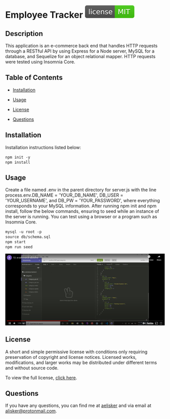 # Employee Tracker ![MIT-license](./src/license/license-MIT-brightgreen.svg)

## Description
This application is an e-commerce back end that handles HTTP requests through a RESTful API by using Express for a Node server, MySQL for a database, and Sequelize for an object relational mapper. HTTP requests were tested using Insomnia Core.

## Table of Contents
* [Installation](#Installation)
  
* [Usage](#Usage)

* [License](#License)

* [Questions](#Questions)

## Installation
Installation instructions listed below:
```
npm init -y
npm install
```
  
## Usage
Create a file named .env in the parent directory for server.js with the line process.env.DB_NAME = 'YOUR_DB_NAME', DB_USER = 'YOUR_USERNAME', and DB_PW = 'YOUR_PASSWORD', where everything corresponds to your MySQL information. After running npm init and npm install, follow the below commands, ensuring to seed while an instance of the server is running. You can test using a browser or a program such as Insomnia Core.

```
mysql -u root -p
source db/schema.sql
npm start
npm run seed
```

[![play-walkthrough-video](./src/video.jpg)](https://www.youtube.com/embed/H39WDCseM40)

## License
A short and simple permissive license with conditions only requiring preservation of copyright and license notices. Licensed works, modifications, and larger works may be distributed under different terms and without source code.

To view the full license, [click here](./src/license/MIT.txt).

## Questions
If you have any questions, you can find me at [aelisker](https://github.com/aelisker) and via email at [alisker@protonmail.com](mailto:alisker@protonmail.com).
    
